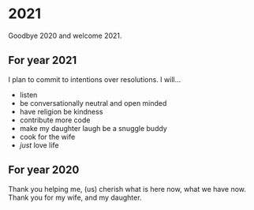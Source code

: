 # 2021
Goodbye 2020 and welcome 2021. 

## For year 2021
I plan to commit to intentions over resolutions. I will...

* listen
* be conversationally neutral and open minded
* have religion be kindness
* contribute more code
* make my daughter laugh be a snuggle buddy
* cook for the wife
* _just_ love life

## For year 2020
Thank you helping me, (us) cherish what is here now, what we have now. Thank you for my wife, and my daughter.
